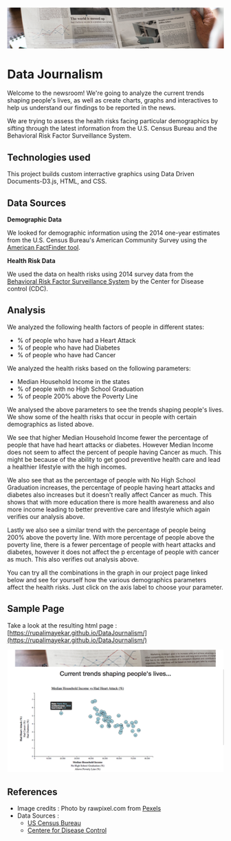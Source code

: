 ![data_journalism](images/news.png)

# Data Journalism
Welcome to the newsroom! We're going to analyze the current trends shaping people's lives, as well as create charts, graphs and interactives to help us understand our findings to be reported in the news. 

We are trying to assess the health risks facing particular demographics by sifting through the latest information from the U.S. Census Bureau and the Behavioral Risk Factor Surveillance System.

## Technologies used
This project builds custom interractive graphics using Data Driven Documents-D3.js, HTML, and CSS.

## Data Sources
**Demographic Data**

We looked for demographic information using the 2014 one-year estimates from the U.S. Census Bureau's American Community Survey using the [American FactFinder tool](https://factfinder.census.gov/faces/nav/jsf/pages/index.xhtml).


**Health Risk Data**

We used the data on health risks using 2014 survey data from the [Behavioral Risk Factor Surveillance System](https://chronicdata.cdc.gov/Behavioral-Risk-Factors/BRFSS-2014-Overall/5ra3-ixqq) by the Center for Disease control (CDC). 

## Analysis
We analyzed the following health factors of people in different states:
* % of people who have had a Heart Attack
* % of people who have had Diabetes
* % of people who have had Cancer

We analyzed the health risks based on the following parameters:
* Median Household Income in the states
* % of people with no High School Graduation
* % of people 200% above the Poverty Line


 We analysed the above parameters to see the trends shaping people's lives. We show some of the health risks that occur in people with certain demographics as listed above. 
 
 We see that higher Median Household Income fewer the percentage of people that have had heart attacks or diabetes. However Median Income does not seem to affect the percent of people having Cancer as much. This might be because of the ability to get good preventive health care and lead a healthier lifestyle with the high incomes. 
 
 We also see that as the percentage of people with No High School Graduation increases, the percentage of people having heart attacks and diabetes also increases but it doesn't really affect Cancer as much. This shows that with more education there is more health awareness and also more income leading to better preventive care and lifestyle which again verifies our analysis above. 
 
 Lastly we also see a similar trend with the percentage of people being 200% above the poverty line. With more percentage of people above the poverty line, there is a fewer percentage of people with heart attacks and diabetes, however it does not affect the p ercentage of people with cancer as much. This also verifies out analysis above. 
 
 You can try all the combinations in the graph in our project page linked below and see for yourself how the various demographics parameters affect the health risks. Just click on the axis label to choose your parameter.

## Sample Page
Take a look at the resulting html page : 
[https://rupalimayekar.github.io/DataJournalism/](https://rupalimayekar.github.io/DataJournalism/)

![data_journalism](images/data-journalism.png)

## References
* Image credits : Photo by rawpixel.com from [Pexels](https://www.pexels.com/)
* Data Sources : 
    * [US Census Bureau](https://www.census.gov)
    * [Centere for Disease Control](https://chronicdata.cdc.gov)

            


